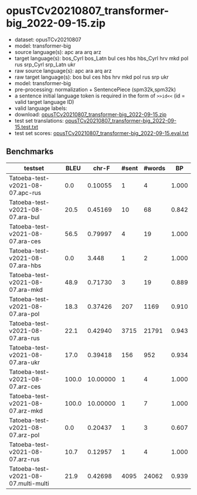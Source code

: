 # opusTCv20210807_transformer-big_2022-09-15.zip

* dataset: opusTCv20210807
* model: transformer-big
* source language(s): apc ara arq arz
* target language(s): bos_Cyrl bos_Latn bul ces hbs hbs_Cyrl hrv mkd pol rus srp_Cyrl srp_Latn ukr
* raw source language(s): apc ara arq arz
* raw target language(s): bos bul ces hbs hrv mkd pol rus srp ukr
* model: transformer-big
* pre-processing: normalization + SentencePiece (spm32k,spm32k)
* a sentence initial language token is required in the form of `>>id<<` (id = valid target language ID)
* valid language labels: 
* download: [opusTCv20210807_transformer-big_2022-09-15.zip](https://object.pouta.csc.fi/Tatoeba-MT-models/ara-sla/opusTCv20210807_transformer-big_2022-09-15.zip)
* test set translations: [opusTCv20210807_transformer-big_2022-09-15.test.txt](https://object.pouta.csc.fi/Tatoeba-MT-models/ara-sla/opusTCv20210807_transformer-big_2022-09-15.test.txt)
* test set scores: [opusTCv20210807_transformer-big_2022-09-15.eval.txt](https://object.pouta.csc.fi/Tatoeba-MT-models/ara-sla/opusTCv20210807_transformer-big_2022-09-15.eval.txt)

## Benchmarks

| testset | BLEU  | chr-F | #sent | #words | BP |
|---------|-------|-------|-------|--------|----|
| Tatoeba-test-v2021-08-07.apc-rus 	| 0.0 	| 0.10055 	| 1 	| 4 	| 1.000 |
| Tatoeba-test-v2021-08-07.ara-bul 	| 20.5 	| 0.45169 	| 10 	| 68 	| 0.842 |
| Tatoeba-test-v2021-08-07.ara-ces 	| 56.5 	| 0.79997 	| 4 	| 19 	| 1.000 |
| Tatoeba-test-v2021-08-07.ara-hbs 	| 0.0 	| 3.448 	| 1 	| 2 	| 1.000 |
| Tatoeba-test-v2021-08-07.ara-mkd 	| 48.9 	| 0.71730 	| 3 	| 19 	| 0.889 |
| Tatoeba-test-v2021-08-07.ara-pol 	| 18.3 	| 0.37426 	| 207 	| 1169 	| 0.910 |
| Tatoeba-test-v2021-08-07.ara-rus 	| 22.1 	| 0.42940 	| 3715 	| 21791 	| 0.943 |
| Tatoeba-test-v2021-08-07.ara-ukr 	| 17.0 	| 0.39418 	| 156 	| 952 	| 0.934 |
| Tatoeba-test-v2021-08-07.arz-ces 	| 100.0 	| 10.00000 	| 1 	| 4 	| 1.000 |
| Tatoeba-test-v2021-08-07.arz-mkd 	| 100.0 	| 10.00000 	| 1 	| 7 	| 1.000 |
| Tatoeba-test-v2021-08-07.arz-pol 	| 0.0 	| 0.20437 	| 1 	| 3 	| 0.607 |
| Tatoeba-test-v2021-08-07.arz-rus 	| 10.7 	| 0.12957 	| 1 	| 4 	| 1.000 |
| Tatoeba-test-v2021-08-07.multi-multi 	| 21.9 	| 0.42698 	| 4095 	| 24062 	| 0.939 |

